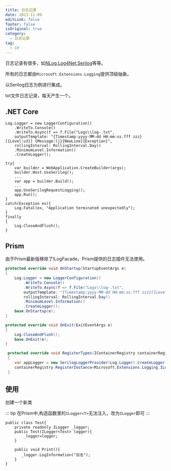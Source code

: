 ```yaml
---
title: 日志记录
date: 2023-11-09
editLink: false
footer: false
isOriginal: true
category:
  - 日志记录
tag:
  - C#
---
```


日志记录有很多，如[NLog](https://nlog-project.org/),[Log4Net](https://logging.apache.org/log4net/release/manual/introduction.html),[Serilog](https://serilog.net/)等等。

所有的日志都由`Microsoft.Extensions.Logging`提供顶级抽象。

以Serilog日志为例进行集成。

txt文件日志记录，每天产生一个。

## .NET Core

```cs{11,15}
Log.Logger = new LoggerConfiguration()
    .WriteTo.Console()
    .WriteTo.Async(f => f.File("Logs\\log-.txt",
    outputTemplate: "{Timestamp:yyyy-MM-dd HH:mm:ss.fff zzz}[{Level:u3}] {Message:lj}{NewLine}{Exception}",
    rollingInterval: RollingInterval.Day))
    .MinimumLevel.Information()
    .CreateLogger();

try{
    var builder = WebApplication.CreateBuilder(args);
    builder.Host.UseSerilog();
    ...
    var app = builder.Build();
    ...
    app.UseSerilogRequestLogging();
    app.Run();
}
catch(Exception ex){
    Log.Fatal(ex, "Application terminated unexpectedly");
}
finally
{
    Log.CloseAndFlush();
}
```

## Prism

由于Prism最新版移除了ILogFacade，Prism提供的日志插件无法使用。

```cs
protected override void OnStartup(StartupEventArgs e)
{
    Log.Logger = new LoggerConfiguration()
        .WriteTo.Console()
        .WriteTo.Async(f => f.File("Logs\\log-.txt",
        outputTemplate: "{Timestamp:yyyy-MM-dd HH:mm:ss.fff zzz}[{Level:u3}] {Message:lj}{NewLine}{Exception}",
        rollingInterval: RollingInterval.Day))
        .MinimumLevel.Information()
        .CreateLogger();
    base.OnStartup(e);
}

protected override void OnExit(ExitEventArgs e)
{
    Log.CloseAndFlush();
    base.OnExit(e);
}

 protected override void RegisterTypes(IContainerRegistry containerRegistry)
 {
    var appLogger = new SerilogLoggerProvider(Log.Logger).CreateLogger("App");
    containerRegistry.RegisterInstance<Microsoft.Extensions.Logging.ILogger>(appLogger);
 }
```

## 使用

创建一个新类

::: tip
在Prism中,构造函数里的`ILogger<T>`无法注入，改为`ILogger`即可
:::

```cs{3}
public class Test{
    private readonly ILogger _logger;
    public Test(ILogger<Test> logger){
        _logger=logger;
    }

    public void Print(){
       _logger.LogInformation("日志");
    }
}
```
